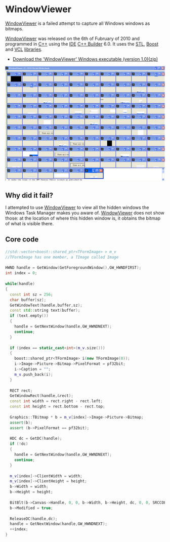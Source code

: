 # WindowViewer

[WindowViewer](ToolWindowViewer.htm) is a failed attempt to capture all
Windows windows as bitmaps.
 
[WindowViewer](ToolWindowViewer.htm) was released on the 6th of Fubruary
of 2010 and programmed in [C++](Cpp.htm) using the
[IDE](https://github.com/richelbilderbeek/cpp/blob/master/content/CppIde.md)
[C++
Builder](https://github.com/richelbilderbeek/cpp/blob/master/content/CppBuilder.md)
6.0. It uses the
[STL](https://github.com/richelbilderbeek/cpp/blob/master/content/CppStl.md),
[Boost](https://github.com/richelbilderbeek/cpp/blob/master/content/CppBoost.md)
and [VCL](CppVcl.htm)
[libraries](https://github.com/richelbilderbeek/cpp/blob/master/content/CppLibrary.md).

 * [Download the 'WindowViewer' Windows executable (version 1.0)(zip)](ToolWindowViewerExe.zip)

![A screenshot of 'WindowViewer'](ToolWindowViewerScreenshot.PNG)
 
## Why did it fail?

I attempted to use [WindowViewer](ToolWindowViewer.htm) to view all the
hidden windows the Windows Task Manager makes you aware of.
[WindowViewer](ToolWindowViewer.htm) does not show those: at the
location of where this hidden window is, it obtains the bitmap of what
is visible there.

## Core code

```c++
//std::vector<boost::shared_ptr<TFormImage> > m_v
//TFormImage has one member, a TImage called Image
 
HWND handle = GetWindow(GetForegroundWindow(),GW_HWNDFIRST);
int index = 0;
 
while(handle)
{
  const int sz = 256;
  char buffer[sz];
  GetWindowText(handle,buffer,sz);
  const std::string text(buffer);
  if (text.empty())
  {
    handle = GetNextWindow(handle,GW_HWNDNEXT);
    continue;
  }
 
  if (index == static_cast<int>(m_v.size()))
  {
    boost::shared_ptr<TFormImage> i(new TFormImage(0));
    i->Image->Picture->Bitmap->PixelFormat = pf32bit;
    i->Caption = "";
    m_v.push_back(i);
  }
 
  RECT rect;
  GetWindowRect(handle,&rect);
  const int width = rect.right - rect.left;
  const int height = rect.bottom - rect.top;
 
  Graphics::TBitmap * b = m_v[index]->Image->Picture->Bitmap;
  assert(b);
  assert (b->PixelFormat == pf32bit);
 
  HDC dc = GetDC(handle);
  if (!dc)
  {
    handle = GetNextWindow(handle,GW_HWNDNEXT);
    continue;
  }
 
  m_v[index]->ClientWidth = width;
  m_v[index]->ClientHeight = height;
  b->Width = width;
  b->Height = height;
 
  BitBlt(b->Canvas->Handle, 0, 0, b->Width, b->Height, dc, 0, 0, SRCCOPY);
  b->Modified = true;
 
  ReleaseDC(handle,dc);
  handle = GetNextWindow(handle,GW_HWNDNEXT);
  ++index;
}
```
